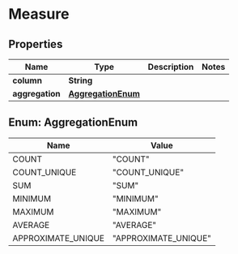 
# Measure

## Properties
Name | Type | Description | Notes
------------ | ------------- | ------------- | -------------
**column** | **String** |  | 
**aggregation** | [**AggregationEnum**](#AggregationEnum) |  | 


<a name="AggregationEnum"></a>
## Enum: AggregationEnum
Name | Value
---- | -----
COUNT | &quot;COUNT&quot;
COUNT_UNIQUE | &quot;COUNT_UNIQUE&quot;
SUM | &quot;SUM&quot;
MINIMUM | &quot;MINIMUM&quot;
MAXIMUM | &quot;MAXIMUM&quot;
AVERAGE | &quot;AVERAGE&quot;
APPROXIMATE_UNIQUE | &quot;APPROXIMATE_UNIQUE&quot;



